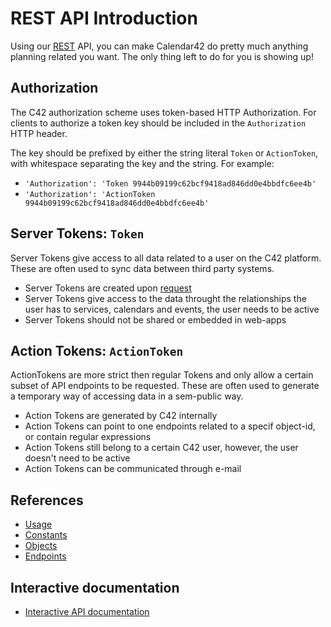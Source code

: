 # REST API Introduction

Using our [REST](http://en.wikipedia.org/wiki/Representational_state_transfer) API, you can make Calendar42 do pretty much anything planning related you want. The only thing left to do for you is showing up!

## Authorization

The C42 authorization scheme uses token-based HTTP Authorization. For clients to authorize a token key should be included in the `Authorization` HTTP header.

The key should be prefixed by either the string literal `Token` or `ActionToken`, with whitespace separating the key and the string. For example:

* `'Authorization': 'Token 9944b09199c62bcf9418ad846dd0e4bbdfc6ee4b'`
* `'Authorization': 'ActionToken 9944b09199c62bcf9418ad846dd0e4bbdfc6ee4b'`

## Server Tokens: `Token`

Server Tokens give access to all data related to a user on the C42 platform. These are often used to sync data between third party systems.

* Server Tokens are created upon [request](/rest-api/api-tokens/)
* Server Tokens give access to the data throught the relationships the user has to services, calendars and events, the user needs to be active
* Server Tokens should not be shared or embedded in web-apps

## Action Tokens: `ActionToken`

ActionTokens are more strict then regular Tokens and only allow a certain subset of API endpoints to be requested. These are often used to generate a temporary way of accessing data in a sem-public way.

* Action Tokens are generated by C42 internally
* Action Tokens can point to one endpoints related to a specif object-id, or contain regular expressions
* Action Tokens still belong to a certain C42 user, however, the user doesn't need to be active
* Action Tokens can be communicated through e-mail

## References

* [Usage](/rest-api/usage/)
* [Constants](/rest-api/constants/)
* [Objects](/rest-api/objects/)
* [Endpoints](/rest-api/endpoints/)

## Interactive documentation

* [Interactive API documentation](https://calendar42.com/api)
